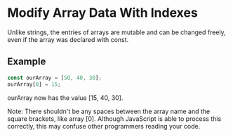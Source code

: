 # Modify Array Data With Indexes
Unlike strings, the entries of arrays are mutable and can be changed freely, even if the array was declared with const.

## Example
```javascript
const ourArray = [50, 40, 30];
ourArray[0] = 15;
```
ourArray now has the value [15, 40, 30].

Note: There shouldn't be any spaces between the array name and the square brackets, like array [0]. Although JavaScript is able to process this correctly, this may confuse other programmers reading your code.
